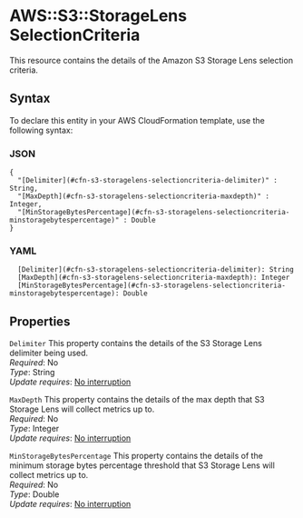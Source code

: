 # AWS::S3::StorageLens SelectionCriteria<a name="aws-properties-s3-storagelens-selectioncriteria"></a>

This resource contains the details of the Amazon S3 Storage Lens selection criteria\.

## Syntax<a name="aws-properties-s3-storagelens-selectioncriteria-syntax"></a>

To declare this entity in your AWS CloudFormation template, use the following syntax:

### JSON<a name="aws-properties-s3-storagelens-selectioncriteria-syntax.json"></a>

```
{
  "[Delimiter](#cfn-s3-storagelens-selectioncriteria-delimiter)" : String,
  "[MaxDepth](#cfn-s3-storagelens-selectioncriteria-maxdepth)" : Integer,
  "[MinStorageBytesPercentage](#cfn-s3-storagelens-selectioncriteria-minstoragebytespercentage)" : Double
}
```

### YAML<a name="aws-properties-s3-storagelens-selectioncriteria-syntax.yaml"></a>

```
  [Delimiter](#cfn-s3-storagelens-selectioncriteria-delimiter): String
  [MaxDepth](#cfn-s3-storagelens-selectioncriteria-maxdepth): Integer
  [MinStorageBytesPercentage](#cfn-s3-storagelens-selectioncriteria-minstoragebytespercentage): Double
```

## Properties<a name="aws-properties-s3-storagelens-selectioncriteria-properties"></a>

`Delimiter`  <a name="cfn-s3-storagelens-selectioncriteria-delimiter"></a>
This property contains the details of the S3 Storage Lens delimiter being used\.  
*Required*: No  
*Type*: String  
*Update requires*: [No interruption](https://docs.aws.amazon.com/AWSCloudFormation/latest/UserGuide/using-cfn-updating-stacks-update-behaviors.html#update-no-interrupt)

`MaxDepth`  <a name="cfn-s3-storagelens-selectioncriteria-maxdepth"></a>
This property contains the details of the max depth that S3 Storage Lens will collect metrics up to\.  
*Required*: No  
*Type*: Integer  
*Update requires*: [No interruption](https://docs.aws.amazon.com/AWSCloudFormation/latest/UserGuide/using-cfn-updating-stacks-update-behaviors.html#update-no-interrupt)

`MinStorageBytesPercentage`  <a name="cfn-s3-storagelens-selectioncriteria-minstoragebytespercentage"></a>
This property contains the details of the minimum storage bytes percentage threshold that S3 Storage Lens will collect metrics up to\.  
*Required*: No  
*Type*: Double  
*Update requires*: [No interruption](https://docs.aws.amazon.com/AWSCloudFormation/latest/UserGuide/using-cfn-updating-stacks-update-behaviors.html#update-no-interrupt)
